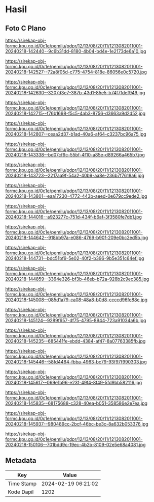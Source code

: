 # Hasil

## Foto C Plano

https://sirekap-obj-formc.kpu.go.id/0c1e/pemilu/pdpr/12/13/08/20/11/1213082011001-20240218-142440--9c6b31dd-8180-4b04-bd4e-1e2173de6a10.jpg

https://sirekap-obj-formc.kpu.go.id/0c1e/pemilu/pdpr/12/13/08/20/11/1213082011001-20240218-142527--72a8f05d-c775-4754-818e-86056e0c5720.jpg

https://sirekap-obj-formc.kpu.go.id/0c1e/pemilu/pdpr/12/13/08/20/11/1213082011001-20240218-142630--3207d3e7-387b-43d1-85e5-b74f7fdef949.jpg

https://sirekap-obj-formc.kpu.go.id/0c1e/pemilu/pdpr/12/13/08/20/11/1213082011001-20240218-142715--f76b1698-f5c5-4ab3-8756-d3663a9d2d52.jpg

https://sirekap-obj-formc.kpu.go.id/0c1e/pemilu/pdpr/12/13/08/20/11/1213082011001-20240218-142807--ceaa2d37-b1ad-40a6-af64-c3237bc96a75.jpg

https://sirekap-obj-formc.kpu.go.id/0c1e/pemilu/pdpr/12/13/08/20/11/1213082011001-20240218-143338--bd07cf9c-55bf-4f10-a85e-d89266a465b7.jpg

https://sirekap-obj-formc.kpu.go.id/0c1e/pemilu/pdpr/12/13/08/20/11/1213082011001-20240218-143723--2217aa9f-54a2-40b9-aa8e-236b7f7618a6.jpg

https://sirekap-obj-formc.kpu.go.id/0c1e/pemilu/pdpr/12/13/08/20/11/1213082011001-20240218-143801--eaa17230-4772-443b-aeed-0e679cc9ede2.jpg

https://sirekap-obj-formc.kpu.go.id/0c1e/pemilu/pdpr/12/13/08/20/11/1213082011001-20240218-144016--a923277c-751d-434f-b6af-3f3580fe7db1.jpg

https://sirekap-obj-formc.kpu.go.id/0c1e/pemilu/pdpr/12/13/08/20/11/1213082011001-20240218-144642--918bb97a-e086-4769-b90f-209e0bc2ed5b.jpg

https://sirekap-obj-formc.kpu.go.id/0c1e/pemilu/pdpr/12/13/08/20/11/1213082011001-20240218-144731--bdc51bf9-5e02-40f2-b396-9b5e351c64ef.jpg

https://sirekap-obj-formc.kpu.go.id/0c1e/pemilu/pdpr/12/13/08/20/11/1213082011001-20240218-144859--3364e326-bf3b-46eb-b72a-928b2c9ec385.jpg

https://sirekap-obj-formc.kpu.go.id/0c1e/pemilu/pdpr/12/13/08/20/11/1213082011001-20240218-145008--085d1a79-ca08-48a8-b0d8-ccccd96fe88e.jpg

https://sirekap-obj-formc.kpu.go.id/0c1e/pemilu/pdpr/12/13/08/20/11/1213082011001-20240218-145124--9289f657-df75-4795-8944-723a91034a6b.jpg

https://sirekap-obj-formc.kpu.go.id/0c1e/pemilu/pdpr/12/13/08/20/11/1213082011001-20240218-145235--685441fe-ebdd-4384-af47-8a07763385fb.jpg

https://sirekap-obj-formc.kpu.go.id/0c1e/pemilu/pdpr/12/13/08/20/11/1213082011001-20240218-145446--58fd4464-fbba-4963-bc79-93f97f990303.jpg

https://sirekap-obj-formc.kpu.go.id/0c1e/pemilu/pdpr/12/13/08/20/11/1213082011001-20240218-145617--069e1b96-e23f-49f4-8f49-5fd9bb582116.jpg

https://sirekap-obj-formc.kpu.go.id/0c1e/pemilu/pdpr/12/13/08/20/11/1213082011001-20240218-145835--68175688-c328-40ea-b051-358586e2e7ea.jpg

https://sirekap-obj-formc.kpu.go.id/0c1e/pemilu/pdpr/12/13/08/20/11/1213082011001-20240218-145937--980489cc-2bcf-46bc-be3c-8a632b053376.jpg

https://sirekap-obj-formc.kpu.go.id/0c1e/pemilu/pdpr/12/13/08/20/11/1213082011001-20240218-150106--701bdd9c-19ec-4b2b-8109-02e5e68a4081.jpg


## Metadata

| Key        | Value               |
| ---------- | ------------------- |
| Time Stamp | 2024-02-19 06:21:02 |
| Kode Dapil | 1202                |



